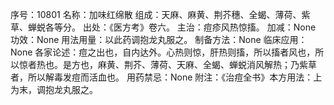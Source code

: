 序号：10801
名称：加味红绵散
组成：天麻、麻黄、荆芥穗、全蝎、薄荷、紫草、蝉蜕各等分。
出处：《医方考》卷六。
主治：痘疹风热惊搐。
加减：None
功效：None
用法用量：以此药调抱龙丸服之。
制备方法：None
临床应用：None
各家论述：痘之出也，自内达外。心热则惊，肝热则搐，所以搐者风也，所以惊者热也。是方也，麻黄、荆芥、薄荷、天麻、全蝎、蝉蜕消风解热；乃紫草者，所以解毒发痘而活血也。
用药禁忌：None
附注：《治痘全书》本方用法：上为末，调抱龙丸服之。
